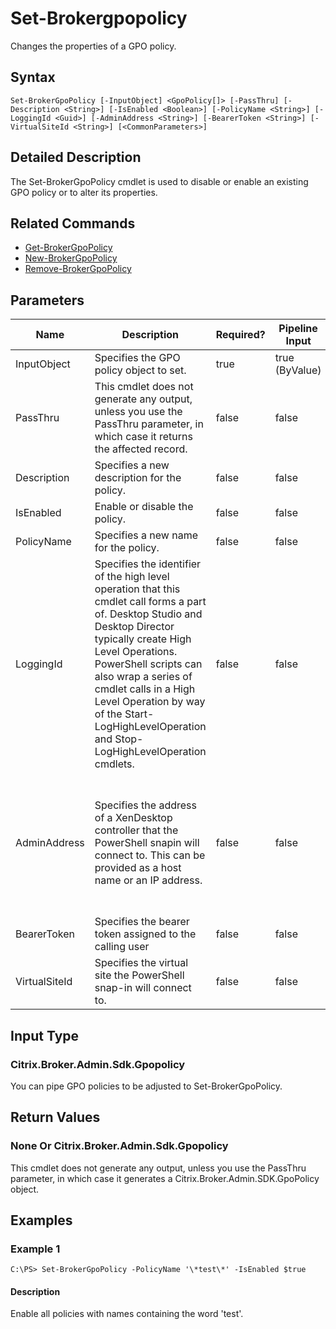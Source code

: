 ﻿
# Set-Brokergpopolicy
Changes the properties of a GPO policy.
## Syntax
```
Set-BrokerGpoPolicy [-InputObject] <GpoPolicy[]> [-PassThru] [-Description <String>] [-IsEnabled <Boolean>] [-PolicyName <String>] [-LoggingId <Guid>] [-AdminAddress <String>] [-BearerToken <String>] [-VirtualSiteId <String>] [<CommonParameters>]
```
## Detailed Description
The Set-BrokerGpoPolicy cmdlet is used to disable or enable an existing GPO policy or to alter its properties.


## Related Commands

* [Get-BrokerGpoPolicy](../Get-BrokerGpoPolicy/)
* [New-BrokerGpoPolicy](../New-BrokerGpoPolicy/)
* [Remove-BrokerGpoPolicy](../Remove-BrokerGpoPolicy/)
## Parameters
| Name   | Description | Required? | Pipeline Input | Default Value |
| --- | --- | --- | --- | --- |
| InputObject | Specifies the GPO policy object to set. | true | true (ByValue) |  |
| PassThru | This cmdlet does not generate any output, unless you use the PassThru parameter, in which case it returns the affected record. | false | false | False |
| Description | Specifies a new description for the policy. | false | false |  |
| IsEnabled | Enable or disable the policy. | false | false |  |
| PolicyName | Specifies a new name for the policy. | false | false |  |
| LoggingId | Specifies the identifier of the high level operation that this cmdlet call forms a part of. Desktop Studio and Desktop Director typically create High Level Operations. PowerShell scripts can also wrap a series of cmdlet calls in a High Level Operation by way of the Start-LogHighLevelOperation and Stop-LogHighLevelOperation cmdlets. | false | false |  |
| AdminAddress | Specifies the address of a XenDesktop controller that the PowerShell snapin will connect to. This can be provided as a host name or an IP address. | false | false | Localhost. Once a value is provided by any cmdlet, this value will become the default. |
| BearerToken | Specifies the bearer token assigned to the calling user | false | false |  |
| VirtualSiteId | Specifies the virtual site the PowerShell snap-in will connect to. | false | false |  |

## Input Type

### Citrix.Broker.Admin.Sdk.Gpopolicy
You can pipe GPO policies to be adjusted to Set-BrokerGpoPolicy.
## Return Values

### None Or Citrix.Broker.Admin.Sdk.Gpopolicy
This cmdlet does not generate any output, unless you use the PassThru parameter, in which case it generates a Citrix.Broker.Admin.SDK.GpoPolicy object.
## Examples

### Example 1
```
C:\PS> Set-BrokerGpoPolicy -PolicyName '\*test\*' -IsEnabled $true
```
#### Description
Enable all policies with names containing the word 'test'.
